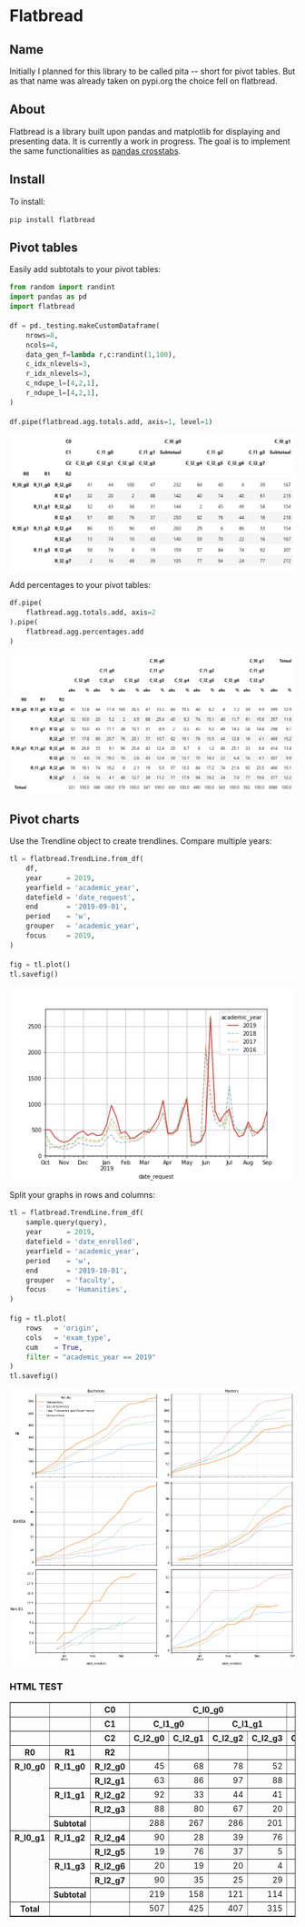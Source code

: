 # Flatbread

## Name
Initially I planned for this library to be called pita -- short for pivot tables. But as that name was already taken on pypi.org the choice fell on flatbread.

## About
Flatbread is a library built upon pandas and matplotlib for displaying and presenting data. It is currently a work in progress. The goal is to implement the same functionalities as [pandas crosstabs](https://github.com/lcvriend/pandas_crosstabs).

## Install
To install:

```pip install flatbread```

## Pivot tables
Easily add subtotals to your pivot tables:

```Python
from random import randint
import pandas as pd
import flatbread

df = pd._testing.makeCustomDataframe(
    nrows=8,
    ncols=4,
    data_gen_f=lambda r,c:randint(1,100),
    c_idx_nlevels=3,
    r_idx_nlevels=3,
    c_ndupe_l=[4,2,1],
    r_ndupe_l=[4,2,1],
)

df.pipe(flatbread.agg.totals.add, axis=1, level=1)
```

![example table](static/example_subtotals.png)

Add percentages to your pivot tables:


```Python
df.pipe(
    flatbread.agg.totals.add, axis=2
).pipe(
    flatbread.agg.percentages.add
)
```

![example table](static/example_percentages.png)

## Pivot charts

Use the Trendline object to create trendlines. Compare multiple years:

```Python
tl = flatbread.TrendLine.from_df(
    df,
    year      = 2019,
    yearfield = 'academic_year',
    datefield = 'date_request',
    end       = '2019-09-01',
    period    = 'w',
    grouper   = 'academic_year',
    focus     = 2019,
)

fig = tl.plot()
tl.savefig()
```

![example graph](static/2020-08-26.date_request.line.abs.p[w].g[academic_year].e[2019-09-01].png)

Split your graphs in rows and columns:

```Python
tl = flatbread.TrendLine.from_df(
    sample.query(query),
    year      = 2019,
    datefield = 'date_enrolled',
    yearfield = 'academic_year',
    period    = 'w',
    end       = '2019-10-01',
    grouper   = 'faculty',
    focus     = 'Humanities',
)

fig = tl.plot(
    rows   = 'origin',
    cols   = 'exam_type',
    cum    = True,
    filter = "academic_year == 2019"
)
tl.savefig()
```

![example graph](static/2020-08-26.date_enrolled.line.cum.p[w].g[faculty].r[origin].c[exam_type].e[2019-10-01].f[academic_year==2019].png)

### HTML TEST

<table border="1" cellpadding="4" cellspacing="4" class="dataframe">
  <thead>
    <tr>
      <th></th>
      <th></th>
      <th>C0</th>
      <th colspan="4" halign="left">C_l0_g0</th>
      <th colspan="4" halign="left">C_l0_g1</th>
    </tr>
    <tr>
      <th></th>
      <th></th>
      <th>C1</th>
      <th colspan="2" halign="left">C_l1_g0</th>
      <th colspan="2" halign="left">C_l1_g1</th>
      <th colspan="2" halign="left">C_l1_g2</th>
      <th colspan="2" halign="left">C_l1_g3</th>
    </tr>
    <tr>
      <th></th>
      <th></th>
      <th>C2</th>
      <th>C_l2_g0</th>
      <th>C_l2_g1</th>
      <th>C_l2_g2</th>
      <th>C_l2_g3</th>
      <th>C_l2_g4</th>
      <th>C_l2_g5</th>
      <th>C_l2_g6</th>
      <th>C_l2_g7</th>
    </tr>
    <tr>
      <th>R0</th>
      <th>R1</th>
      <th>R2</th>
      <th></th>
      <th></th>
      <th></th>
      <th></th>
      <th></th>
      <th></th>
      <th></th>
      <th></th>
    </tr>
  </thead>
  <tbody>
    <tr>
      <th rowspan="5" valign="top">R_l0_g0</th>
      <th rowspan="2" valign="top">R_l1_g0</th>
      <th>R_l2_g0</th>
      <td align="right">45</td>
      <td align="right">68</td>
      <td align="right">78</td>
      <td align="right">52</td>
      <td align="right">6</td>
      <td align="right">25</td>
      <td align="right">99</td>
      <td align="right">42</td>
    </tr>
    <tr>
      <th>R_l2_g1</th>
      <td align="right">63</td>
      <td align="right">86</td>
      <td align="right">97</td>
      <td align="right">88</td>
      <td align="right">60</td>
      <td align="right">20</td>
      <td align="right">24</td>
      <td align="right">10</td>
    </tr>
    <tr>
      <th rowspan="2" valign="top">R_l1_g1</th>
      <th>R_l2_g2</th>
      <td align="right">92</td>
      <td align="right">33</td>
      <td align="right">44</td>
      <td align="right">41</td>
      <td align="right">95</td>
      <td align="right">48</td>
      <td align="right">36</td>
      <td align="right">25</td>
    </tr>
    <tr>
      <th>R_l2_g3</th>
      <td align="right">88</td>
      <td align="right">80</td>
      <td align="right">67</td>
      <td align="right">20</td>
      <td align="right">28</td>
      <td align="right">83</td>
      <td align="right">96</td>
      <td align="right">38</td>
    </tr>
    <tr>
      <th>Subtotal</th>
      <th></th>
      <td align="right">288</td>
      <td align="right">267</td>
      <td align="right">286</td>
      <td align="right">201</td>
      <td align="right">189</td>
      <td align="right">176</td>
      <td align="right">255</td>
      <td align="right">115</td>
    </tr>
    <tr>
      <th rowspan="5" valign="top">R_l0_g1</th>
      <th rowspan="2" valign="top">R_l1_g2</th>
      <th>R_l2_g4</th>
      <td align="right">90</td>
      <td align="right">28</td>
      <td align="right">39</td>
      <td align="right">76</td>
      <td align="right">2</td>
      <td align="right">88</td>
      <td align="right">18</td>
      <td align="right">47</td>
    </tr>
    <tr>
      <th>R_l2_g5</th>
      <td align="right">19</td>
      <td align="right">76</td>
      <td align="right">37</td>
      <td align="right">5</td>
      <td align="right">38</td>
      <td align="right">59</td>
      <td align="right">88</td>
      <td align="right">7</td>
    </tr>
    <tr>
      <th rowspan="2" valign="top">R_l1_g3</th>
      <th>R_l2_g6</th>
      <td align="right">20</td>
      <td align="right">19</td>
      <td align="right">20</td>
      <td align="right">4</td>
      <td align="right">8</td>
      <td align="right">59</td>
      <td align="right">64</td>
      <td align="right">11</td>
    </tr>
    <tr>
      <th>R_l2_g7</th>
      <td align="right">90</td>
      <td align="right">35</td>
      <td align="right">25</td>
      <td align="right">29</td>
      <td align="right">13</td>
      <td align="right">22</td>
      <td align="right">2</td>
      <td align="right">55</td>
    </tr>
    <tr>
      <th>Subtotal</th>
      <th></th>
      <td align="right">219</td>
      <td align="right">158</td>
      <td align="right">121</td>
      <td align="right">114</td>
      <td align="right">61</td>
      <td align="right">228</td>
      <td align="right">172</td>
      <td align="right">120</td>
    </tr>
    <tr>
      <th>Total</th>
      <th></th>
      <th></th>
      <td align="right">507</td>
      <td align="right">425</td>
      <td align="right">407</td>
      <td align="right">315</td>
      <td align="right">250</td>
      <td align="right">404</td>
      <td align="right">427</td>
      <td align="right">235</td>
    </tr>
  </tbody>
</table>
